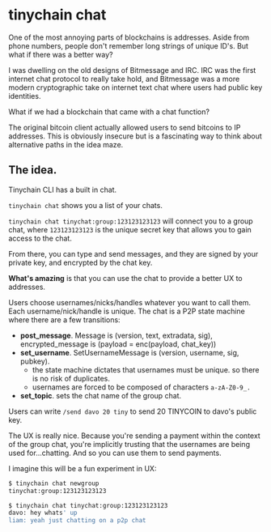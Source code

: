tinychain chat
==============

One of the most annoying parts of blockchains is addresses. Aside from phone numbers, people don't remember long strings of unique ID's. But what if there was a better way? 

I was dwelling on the old designs of Bitmessage and IRC. IRC was the first internet chat protocol to really take hold, and Bitmessage was a more modern cryptographic take on internet text chat where users had public key identities. 

What if we had a blockchain that came with a chat function? 

The original bitcoin client actually allowed users to send bitcoins to IP addresses. This is obviously insecure but is a fascinating way to think about alternative paths in the idea maze.

## The idea.

Tinychain CLI has a built in chat. 

`tinychain chat` shows you a list of your chats.

`tinychain chat tinychat:group:123123123123` will connect you to a group chat, where `123123123123` is the unique secret key that allows you to gain access to the chat.

From there, you can type and send messages, and they are signed by your private key, and encrypted by the chat key.

**What's amazing** is that you can use the chat to provide a better UX to addresses. 

Users choose usernames/nicks/handles whatever you want to call them. Each username/nick/handle is unique. The chat is a P2P state machine where there are a few transitions:

 - **post_message**. Message is (version, text, extradata, sig), encrypted_message is (payload = enc(payload, chat_key))
 - **set_username**. SetUsernameMessage is (version, username, sig, pubkey). 
   - the state machine dictates that usernames must be unique. so there is no risk of duplicates.
   - usernames are forced to be composed of characters `a-zA-Z0-9_.`
 - **set_topic**. sets the chat name of the group chat.

Users can write `/send davo 20 tiny` to send 20 TINYCOIN to davo's public key.

The UX is really nice. Because you're sending a payment within the context of the group chat, you're implicitly trusting that the usernames are being used for...chatting. And so you can use them to send payments. 

I imagine this will be a fun experiment in UX:

```sh
$ tinychain chat newgroup
tinychat:group:123123123123

$ tinychain chat tinychat:group:123123123123
davo: hey whats' up
liam: yeah just chatting on a p2p chat
```

